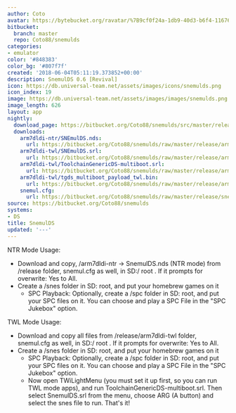 ```yaml
---
author: Coto
avatar: https://bytebucket.org/ravatar/%7B9cf0f24a-1db9-40d3-b6f4-116761b7fe0b%7D?ts=default
bitbucket:
  branch: master
  repo: Coto88/snemulds
categories:
- emulator
color: '#848383'
color_bg: '#807f7f'
created: '2018-06-04T05:11:19.373852+00:00'
description: SnemulDS 0.6 [Revival]
icon: https://db.universal-team.net/assets/images/icons/snemulds.png
icon_index: 19
image: https://db.universal-team.net/assets/images/images/snemulds.png
image_length: 626
layout: app
nightly:
  download_page: https://bitbucket.org/Coto88/snemulds/src/master/release
  downloads:
    arm7dldi-ntr/SNEmulDS.nds:
      url: https://bitbucket.org/Coto88/snemulds/raw/master/release/arm7dldi-ntr/SNEmulDS.nds
    arm7dldi-twl/SNEmulDS.srl:
      url: https://bitbucket.org/Coto88/snemulds/raw/master/release/arm7dldi-twl/SNEmulDS.srl
    arm7dldi-twl/ToolchainGenericDS-multiboot.srl:
      url: https://bitbucket.org/Coto88/snemulds/raw/master/release/arm7dldi-twl/ToolchainGenericDS-multiboot.srl
    arm7dldi-twl/tgds_multiboot_payload_twl.bin:
      url: https://bitbucket.org/Coto88/snemulds/raw/master/release/arm7dldi-twl/tgds_multiboot_payload_twl.bin
    snemul.cfg:
      url: https://bitbucket.org/Coto88/snemulds/raw/master/release/snemul.cfg
source: https://bitbucket.org/Coto88/snemulds
systems:
- DS
title: SnemulDS
updated: '---'
---
```

NTR Mode Usage:
- Download and copy, /arm7dldi-ntr -> SnemulDS.nds (NTR mode) from /release folder, snemul.cfg as well, in SD:/ root .
   If it prompts for overwrite: Yes to All.
- Create a /snes folder in SD: root, and put your homebrew games on it
   - SPC Playback: Optionally, create a /spc folder in SD: root, and put your SPC files on it. You can choose and play a SPC File in the "SPC Jukebox" option.

TWL Mode Usage:
- Download and copy all files from /release/arm7dldi-twl folder, snemul.cfg as well, in SD:/ root .
   If it prompts for overwrite: Yes to All.
- Create a /snes folder in SD: root, and put your homebrew games on it
   - SPC Playback: Optionally, create a /spc folder in SD: root, and put your SPC files on it. You can choose and play a SPC File in the "SPC Jukebox" option. 
   - Now open TWiLightMenu (you must set it up first, so you can run TWL mode apps), and run ToolchainGenericDS-multiboot.srl.
      Then select SnemulDS.srl from the menu, choose ARG (A button) and select the snes file to run. That's it!